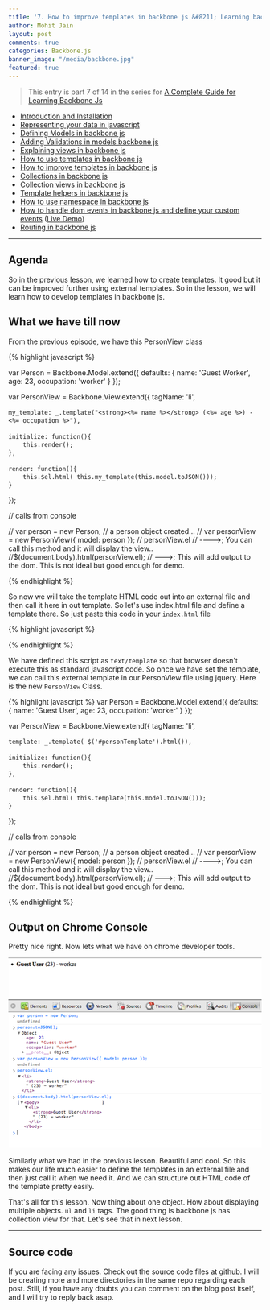 ```yaml
---
title: '7. How to improve templates in backbone js &#8211; Learning backbone js'
author: Mohit Jain
layout: post
comments: true
categories: Backbone.js
banner_image: "/media/backbone.jpg"
featured: true
---
```


> This entry is part 7 of 14 in the series for [A Complete Guide for Learning Backbone Js](/2012/12/a-complete-guide-for-learning-backbone-js/)

* [Introduction and Installation](/2012/12/introduction-to-backbone-js-and-setting-up-an-working-environment)
* [Representing your data in javascript](/2012/12/2-representing-your-data-in-javascript-learning-backbone-js)
* [Defining Models in backbone js](/2012/12/3-defining-models-in-backbone-js-learning-backbone-js)
* [Adding Validations in models backbone js ](/2012/12/4-adding-validations-in-models-in-backbone-js-learning-backbone-js)
* [Explaining views in backbone js](/2012/12/5-explaining-views-in-backbone-js-learning-backbone-js)
* [How to use templates in backbone js ](/2012/12/how-to-use-templates-in-backbone-js-learning-backbone-js)
* [How to improve templates in backbone js](/2012/12/how-to-improve-templates-in-backbone-js-learning-backbone-js)
* [Collections in backbone js](/2012/12/8-collections-in-backbone-js-learning-backbone-js)
* [Collection views in backbone js ](/2012/12/9-collection-views-in-backbone-js-learning-backbone-js)
* [Template helpers in backbone js](/2012/12/template-helpers-in-backbone-js-learning-backbonejs)
* [How to use namespace in backbone js ](/2012/12/11-namespacing-in-backbone-js-learning-backbonejs)
* [How to handle dom events in backbone js and define your custom events](/2012/12/12-listening-to-dom-events-in-backbone-js-learning-backbone-js) ([Live Demo](http://listen-dom-events-backbone.herokuapp.com))
* [Routing in backbone js](/2013/01/routers-in-backbone-js-learning-backbone-js)

***

## Agenda

So in the previous lesson, we learned how to create templates. It good but it can be improved further using external templates. So in the lesson, we will learn how to develop templates in backbone js.

## What we have till now

From the previous episode, we have this PersonView class

{% highlight javascript %}

var Person = Backbone.Model.extend({
    defaults: {
        name: 'Guest Worker',
        age: 23,
        occupation: 'worker'
    }
});

var PersonView = Backbone.View.extend({
    tagName: 'li',

    my_template: _.template("<strong><%= name %></strong> (<%= age %>) - <%= occupation %>"),

    initialize: function(){
        this.render();
    },

    render: function(){
        this.$el.html( this.my_template(this.model.toJSON()));
    }
});

// calls from console

// var person = new Person;  // a person object created...
// var personView = new PersonView({ model: person });
// personView.el   // ---->; You can call this method and it will display the view..
//$(document.body).html(personView.el);  //  --->; This will add output to the dom. This is not ideal but good enough for demo.

{% endhighlight %}

So now we will take the template HTML code out into an external file and then call it here in out template. So let's use index.html file and define a template there. So just paste this code in your `index.html` file

{% highlight javascript %}

<script id="personTemplate" type="text/template">
    <strong><%= name %></strong> (<%= age %>) - <%= occupation %>
</script>

{% endhighlight %}

We have defined this script as `text/template` so that browser doesn't execute this as standard javascript code. So once we have set the template, we can call this external template in our PersonView file using jquery. Here is the new `PersonView` Class.

{% highlight javascript %}
var Person = Backbone.Model.extend({
    defaults: {
        name: 'Guest User',
        age: 23,
        occupation: 'worker'
    }
});

var PersonView = Backbone.View.extend({
    tagName: 'li',

    template: _.template( $('#personTemplate').html()),

    initialize: function(){
        this.render();
    },

    render: function(){
        this.$el.html( this.template(this.model.toJSON()));
    }
});

// calls from console

// var person = new Person;  // a person object created...
// var personView = new PersonView({ model: person });
// personView.el   // ---->; You can call this method and it will display the view..
//$(document.body).html(personView.el);  //  --->; This will add output to the dom. This is not ideal but good enough for demo.

{% endhighlight %}

<!--more-->

## Output on Chrome Console

Pretty nice right. Now lets what we have on chrome developer tools.

![Defining external templates in backbone js](/wp-content/uploads/2012/12/defining-templates-in-backbone-js.png)

Similarly what we had in the previous lesson. Beautiful and cool. So this makes our life much easier to define the templates in an external file and then just call it when we need it. And we can structure out HTML code of the template pretty easily.


That's all for this lesson. Now thing about one object. How about displaying multiple objects. `ul` and `li` tags. The good thing is backbone js has collection view for that. Let's see that in next lesson.

***

## Source code

If you are facing any issues. Check out the source code files at [github](https://github.com/mohitjain/learning_basics_backbone "Source Code for the post"). I will be creating more and more directories in the same repo regarding each post. Still, if you have any doubts you can comment on the blog post itself, and I will try to reply back asap.
